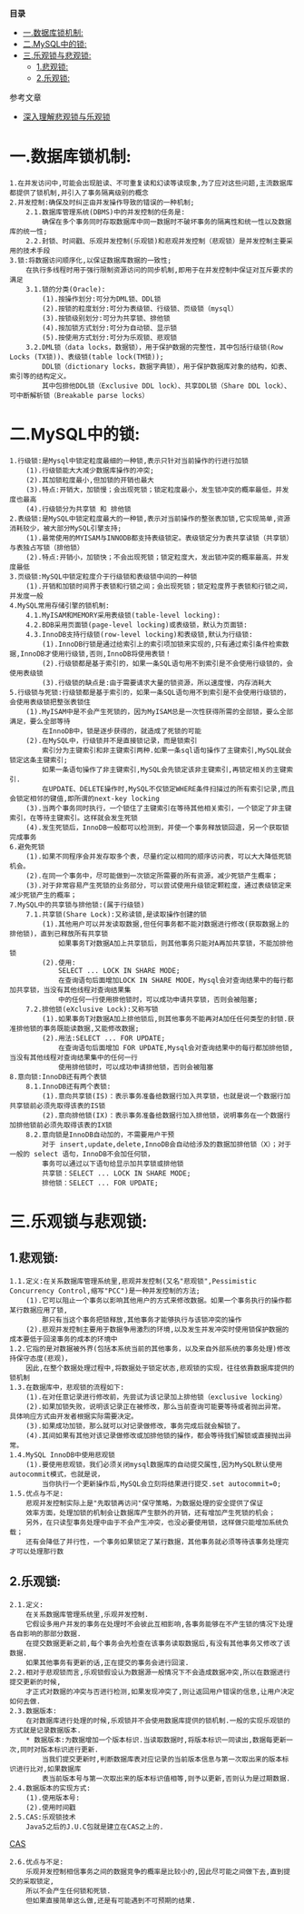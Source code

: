 <!-- START doctoc generated TOC please keep comment here to allow auto update -->
<!-- DON'T EDIT THIS SECTION, INSTEAD RE-RUN doctoc TO UPDATE -->
**目录**

- [一.数据库锁机制:](#%E4%B8%80%E6%95%B0%E6%8D%AE%E5%BA%93%E9%94%81%E6%9C%BA%E5%88%B6)
- [二.MySQL中的锁:](#%E4%BA%8Cmysql%E4%B8%AD%E7%9A%84%E9%94%81)
- [三.乐观锁与悲观锁:](#%E4%B8%89%E4%B9%90%E8%A7%82%E9%94%81%E4%B8%8E%E6%82%B2%E8%A7%82%E9%94%81)
  - [1.悲观锁:](#1%E6%82%B2%E8%A7%82%E9%94%81)
  - [2.乐观锁:](#2%E4%B9%90%E8%A7%82%E9%94%81)

<!-- END doctoc generated TOC please keep comment here to allow auto update -->
参考文章
* [深入理解悲观锁与乐观锁](http://www.hollischuang.com/archives/934)

# 一.数据库锁机制:
    1.在并发访问中,可能会出现脏读、不可重复读和幻读等读现象,为了应对这些问题,主流数据库都提供了锁机制,并引入了事务隔离级别的概念
    2.并发控制:确保及时纠正由并发操作导致的错误的一种机制;
    	2.1.数据库管理系统(DBMS)中的并发控制的任务是:
    		确保在多个事务同时存取数据库中同一数据时不破坏事务的隔离性和统一性以及数据库的统一性;
    	2.2.封锁、时间戳、乐观并发控制(乐观锁)和悲观并发控制（悲观锁）是并发控制主要采用的技术手段
    3.锁:将数据访问顺序化,以保证数据库数据的一致性;
    	在执行多线程时用于强行限制资源访问的同步机制,即用于在并发控制中保证对互斥要求的满足
    	3.1.锁的分类(Oracle):
    		(1).按操作划分:可分为DML锁、DDL锁
    		(2).按锁的粒度划分:可分为表级锁、行级锁、页级锁（mysql）
    		(3).按锁级别划分:可分为共享锁、排他锁
    		(4).按加锁方式划分:可分为自动锁、显示锁
    		(5).按使用方式划分:可分为乐观锁、悲观锁
    	3.2.DML锁（data locks，数据锁），用于保护数据的完整性，其中包括行级锁(Row Locks (TX锁))、表级锁(table lock(TM锁));
    		DDL锁（dictionary locks，数据字典锁），用于保护数据库对象的结构，如表、索引等的结构定义。
    		其中包排他DDL锁（Exclusive DDL lock）、共享DDL锁（Share DDL lock）、可中断解析锁（Breakable parse locks）
# 二.MySQL中的锁:
    1.行级锁:是Mysql中锁定粒度最细的一种锁,表示只针对当前操作的行进行加锁
    	(1).行级锁能大大减少数据库操作的冲突;
    	(2).其加锁粒度最小,但加锁的开销也最大
    	(3).特点:开销大，加锁慢；会出现死锁；锁定粒度最小，发生锁冲突的概率最低，并发度也最高
    	(4).行级锁分为共享锁 和 排他锁
    2.表级锁:是MySQL中锁定粒度最大的一种锁,表示对当前操作的整张表加锁,它实现简单,资源消耗较少，被大部分MySQL引擎支持;
    	(1).最常使用的MYISAM与INNODB都支持表级锁定。表级锁定分为表共享读锁（共享锁）与表独占写锁（排他锁）
    	(2).特点:开销小，加锁快；不会出现死锁；锁定粒度大，发出锁冲突的概率最高，并发度最低
    3.页级锁:MySQL中锁定粒度介于行级锁和表级锁中间的一种锁
    	(1).开销和加锁时间界于表锁和行锁之间；会出现死锁；锁定粒度界于表锁和行锁之间，并发度一般	
    4.MySQL常用存储引擎的锁机制:
    	4.1.MyISAM和MEMORY采用表级锁(table-level locking):
    	4.2.BDB采用页面锁(page-level locking)或表级锁，默认为页面锁:
    	4.3.InnoDB支持行级锁(row-level locking)和表级锁,默认为行级锁:
    		(1).InnoDB行锁是通过给索引上的索引项加锁来实现的,只有通过索引条件检索数据,InnoDB才使用行级锁,否则,InnoDB将使用表锁！
    		(2).行级锁都是基于索引的，如果一条SQL语句用不到索引是不会使用行级锁的，会使用表级锁
    		(3).行级锁的缺点是:由于需要请求大量的锁资源，所以速度慢，内存消耗大
    5.行级锁与死锁:行级锁都是基于索引的，如果一条SQL语句用不到索引是不会使用行级锁的，会使用表级锁把整张表锁住
    	(1).MyISAM中是不会产生死锁的，因为MyISAM总是一次性获得所需的全部锁，要么全部满足，要么全部等待
    		在InnoDB中，锁是逐步获得的，就造成了死锁的可能
    	(2).在MySQL中，行级锁并不是直接锁记录，而是锁索引
    		索引分为主键索引和非主键索引两种.如果一条sql语句操作了主键索引,MySQL就会锁定这条主键索引;
    		如果一条语句操作了非主键索引,MySQL会先锁定该非主键索引,再锁定相关的主键索引.
    		在UPDATE、DELETE操作时,MySQL不仅锁定WHERE条件扫描过的所有索引记录,而且会锁定相邻的键值,即所谓的next-key locking
    	(3).当两个事务同时执行，一个锁住了主键索引在等待其他相关索引，一个锁定了非主键索引，在等待主键索引。这样就会发生死锁
    	(4).发生死锁后，InnoDB一般都可以检测到，并使一个事务释放锁回退，另一个获取锁完成事务
    6.避免死锁
    	(1).如果不同程序会并发存取多个表，尽量约定以相同的顺序访问表，可以大大降低死锁机会。
    	(2).在同一个事务中，尽可能做到一次锁定所需要的所有资源，减少死锁产生概率；
    	(3).对于非常容易产生死锁的业务部分，可以尝试使用升级锁定颗粒度，通过表级锁定来减少死锁产生的概率；
    7.MySQL中的共享锁与排他锁:(属于行级锁)
    	7.1.共享锁(Share Lock):又称读锁,是读取操作创建的锁
    		(1).其他用户可以并发读取数据,但任何事务都不能对数据进行修改(获取数据上的排他锁)，直到已释放所有共享锁
    			如果事务T对数据A加上共享锁后，则其他事务只能对A再加共享锁，不能加排他锁
    		(2).使用:
    			SELECT ... LOCK IN SHARE MODE;
    			在查询语句后面增加LOCK IN SHARE MODE，Mysql会对查询结果中的每行都加共享锁，当没有其他线程对查询结果集
    			中的任何一行使用排他锁时，可以成功申请共享锁，否则会被阻塞;
    	7.2.排他锁(eXclusive Lock):又称写锁
    		(1).如果事务T对数据A加上排他锁后,则其他事务不能再对A加任任何类型的封锁.获准排他锁的事务既能读数据,又能修改数据;
    		(2).用法:SELECT ... FOR UPDATE;
    			在查询语句后面增加 FOR UPDATE,Mysql会对查询结果中的每行都加排他锁,当没有其他线程对查询结果集中的任何一行
    			使用排他锁时，可以成功申请排他锁，否则会被阻塞
    8.意向锁:InnoDB还有两个表锁
    	8.1.InnoDB还有两个表锁:
    		(1).意向共享锁(IS)：表示事务准备给数据行加入共享锁，也就是说一个数据行加共享锁前必须先取得该表的IS锁
    		(2).意向排他锁(IX)：表示事务准备给数据行加入排他锁，说明事务在一个数据行加排他锁前必须先取得该表的IX锁
    	8.2.意向锁是InnoDB自动加的，不需要用户干预
    		对于 insert,update,delete,InnoDB会自动给涉及的数据加排他锁（X）；对于一般的 select 语句，InnoDB不会加任何锁，
    		事务可以通过以下语句给显示加共享锁或排他锁
    		共享锁：SELECT ... LOCK IN SHARE MODE;
    		排他锁：SELECT ... FOR UPDATE;
# 三.乐观锁与悲观锁:
## 1.悲观锁:
	1.1.定义:在关系数据库管理系统里,悲观并发控制(又名"悲观锁",Pessimistic Concurrency Control,缩写"PCC")是一种并发控制的方法;
		(1).它可以阻止一个事务以影响其他用户的方式来修改数据。如果一个事务执行的操作都某行数据应用了锁,
			那只有当这个事务把锁释放,其他事务才能够执行与该锁冲突的操作
		(2).悲观并发控制主要用于数据争用激烈的环境,以及发生并发冲突时使用锁保护数据的成本要低于回滚事务的成本的环境中
	1.2.它指的是对数据被外界(包括本系统当前的其他事务，以及来自外部系统的事务处理)修改持保守态度(悲观)，
		因此,在整个数据处理过程中,将数据处于锁定状态,悲观锁的实现，往往依靠数据库提供的锁机制 
	1.3.在数据库中，悲观锁的流程如下:
		(1).在对任意记录进行修改前，先尝试为该记录加上排他锁（exclusive locking）
		(2).如果加锁失败，说明该记录正在被修改，那么当前查询可能要等待或者抛出异常。 具体响应方式由开发者根据实际需要决定。
		(3).如果成功加锁，那么就可以对记录做修改，事务完成后就会解锁了。
		(4).其间如果有其他对该记录做修改或加排他锁的操作，都会等待我们解锁或直接抛出异常。
	1.4.MySQL InnoDB中使用悲观锁
		(1).要使用悲观锁，我们必须关闭mysql数据库的自动提交属性,因为MySQL默认使用autocommit模式，也就是说，
			当你执行一个更新操作后,MySQL会立刻将结果进行提交.set autocommit=0;
	1.5.优点与不足:
		悲观并发控制实际上是"先取锁再访问"保守策略，为数据处理的安全提供了保证
		效率方面，处理加锁的机制会让数据库产生额外的开销，还有增加产生死锁的机会；
		另外，在只读型事务处理中由于不会产生冲突，也没必要使用锁，这样做只能增加系统负载；
		还有会降低了并行性，一个事务如果锁定了某行数据，其他事务就必须等待该事务处理完才可以处理那行数
## 2.乐观锁:
	2.1.定义:
		在关系数据库管理系统里,乐观并发控制.
		它假设多用户并发的事务在处理时不会彼此互相影响,各事务能够在不产生锁的情况下处理各自影响的那部分数据.
		在提交数据更新之前,每个事务会先检查在该事务读取数据后,有没有其他事务又修改了该数据.
		如果其他事务有更新的话,正在提交的事务会进行回滚.
	2.2.相对于悲观锁而言,乐观锁假设认为数据源一般情况下不会造成数据冲突,所以在数据进行提交更新的时候,
		才正式对数据的冲突与否进行检测,如果发现冲突了,则让返回用户错误的信息,让用户决定如何去做.
	2.3.数据版本:
		在对数据库进行处理的时候,乐观锁并不会使用数据库提供的锁机制.一般的实现乐观锁的方式就是记录数据版本.
		* 数据版本:为数据增加一个版本标识.当读取数据时,将版本标识一同读出,数据每更新一次,同时对版本标识进行更新.
			当我们提交更新时,判断数据库表对应记录的当前版本信息与第一次取出来的版本标识进行比对,如果数据库
			表当前版本号与第一次取出来的版本标识值相等,则予以更新,否则认为是过期数据.
	2.4.数据版本的实现方式:
		(1).使用版本号:
		(2).使用时间戳
	2.5.CAS:乐观锁技术
		Java5之后的J.U.C包就是建立在CAS之上的.
[CAS](https://github.com/chenlanqing/learningNote/blob/master/Java/JavaSE/%E5%A4%9A%E7%BA%BF%E7%A8%8B/Java%E5%B9%B6%E5%8F%91%E4%B8%8E%E5%A4%9A%E7%BA%BF%E7%A8%8B.md#2cascompare-and-swap-%E6%AF%94%E8%BE%83%E4%B8%8E%E4%BA%A4%E6%8D%A2)
	
	2.6.优点与不足:
		乐观并发控制相信事务之间的数据竞争的概率是比较小的,因此尽可能之间做下去,直到提交的采取锁定,
		所以不会产生任何锁和死锁.
		但如果直接简单这么做,还是有可能遇到不可预期的结果.





































































